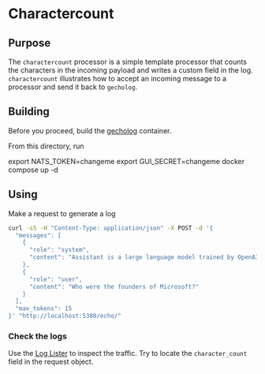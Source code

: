 # Charactercount

## Purpose

The `charactercount` processor is a simple template processor that counts the characters in the incoming payload and writes a custom field in the log. `charactercount` illustrates how to accept an incoming message to a processor and send it back to `gecholog`.

## Building

Before you proceed, build the [gecholog](https://github.com/direktoren/gecholog) container.

From this directory, run

  export NATS_TOKEN=changeme
  export GUI_SECRET=changeme
  docker compose up -d

## Using

Make a request to generate a log

```sh
curl -sS -H "Content-Type: application/json" -X POST -d '{
  "messages": [
    {
      "role": "system",
      "content": "Assistant is a large language model trained by OpenAI."
    },
    {
      "role": "user",
      "content": "Who were the founders of Microsoft?"
    }
  ],
  "max_tokens": 15
}' "http://localhost:5380/echo/"
```

### Check the logs

Use the [Log Lister](http://localhost:8080/logs) to inspect the traffic. Try to locate the `character_count` field in the request object.
